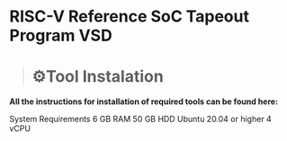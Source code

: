 # RISC-V Reference SoC Tapeout Program VSD
># ⚙️Tool Instalation
<p><b>All the instructions for installation of required tools can be found here:</b></p>
System Requirements
6 GB RAM
50 GB HDD
Ubuntu 20.04 or higher
4 vCPU
